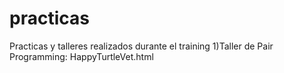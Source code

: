 # practicas
Practicas y talleres realizados durante el training 
1)Taller de Pair Programming: HappyTurtleVet.html
